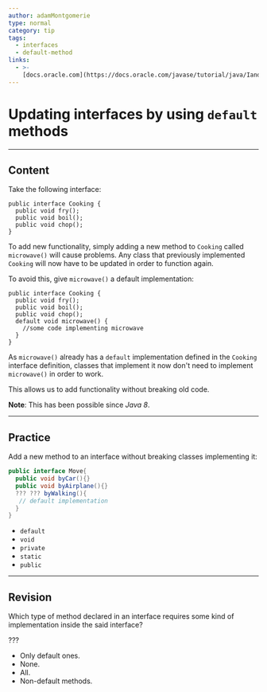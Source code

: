 ```yaml
---
author: adamMontgomerie
type: normal
category: tip
tags:
  - interfaces
  - default-method
links:
  - >-
    [docs.oracle.com](https://docs.oracle.com/javase/tutorial/java/IandI/defaultmethods.html){website}
---
```


# Updating interfaces by using `default` methods


---

## Content

Take the following interface:

```plain-text
public interface Cooking {
  public void fry();
  public void boil();
  public void chop();
}
```

To add new functionality, simply adding a new method to `Cooking` called `microwave()` will cause problems. Any class that previously implemented `Cooking` will now have to be updated in order to function again.

To avoid this, give `microwave()` a default implementation:

```plain-text
public interface Cooking {
  public void fry();
  public void boil();
  public void chop();
  default void microwave() {
    //some code implementing microwave
  }
}
```

As `microwave()` already has a `default` implementation defined in the `Cooking` interface definition, classes that implement it now don't need to implement `microwave()` in order to work.

This allows us to add functionality without breaking old code.

**Note**: This has been possible since *Java 8*.


---

## Practice

Add a new method to an interface without breaking classes implementing it:

```java
public interface Move{
  public void byCar(){}
  public void byAirplane(){}
  ??? ??? byWalking(){
   // default implementation
  }
}
```

- `default`
- `void`
- `private`
- `static`
- `public`


---

## Revision

Which type of method declared in an interface requires some kind of implementation inside the said interface?

???

- Only default ones.
- None.
- All.
- Non-default methods.
